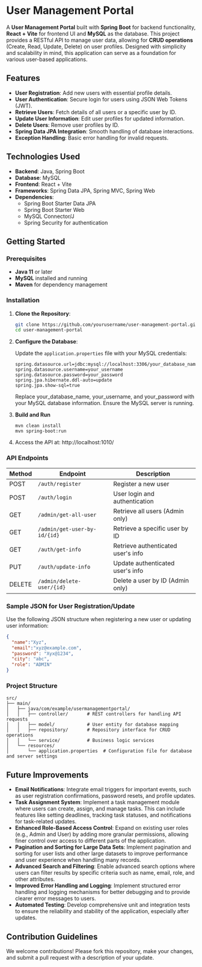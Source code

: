 # User Management Portal

A **User Management Portal** built with **Spring Boot** for backend functionality, **React + Vite** for frontend UI and **MySQL** as the database. This project provides a RESTful API to manage user data, allowing for **CRUD operations** (Create, Read, Update, Delete) on user profiles. Designed with simplicity and scalability in mind, this application can serve as a foundation for various user-based applications.

## Features

- **User Registration**: Add new users with essential profile details.
- **User Authentication**: Secure login for users using JSON Web Tokens (JWT).
- **Retrieve Users**: Fetch details of all users or a specific user by ID.
- **Update User Information**: Edit user profiles for updated information.
- **Delete Users**: Remove user profiles by ID.
- **Spring Data JPA Integration**: Smooth handling of database interactions.
- **Exception Handling**: Basic error handling for invalid requests.

## Technologies Used

- **Backend**: Java, Spring Boot
- **Database**: MySQL
- **Frontend**: React + Vite
- **Frameworks**: Spring Data JPA, Spring MVC, Spring Web
- **Dependencies**:
    - Spring Boot Starter Data JPA
    - Spring Boot Starter Web
    - MySQL Connector/J
    - Spring Security for authentication

## Getting Started

### Prerequisites

- **Java 11** or later
- **MySQL** installed and running
- **Maven** for dependency management

### Installation

1. **Clone the Repository**:

   ```bash
   git clone https://github.com/yourusername/user-management-portal.git
   cd user-management-portal
    ```
2. **Configure the Database**:

    Update the `application.properties` file with your MySQL credentials:

    ```properties
    spring.datasource.url=jdbc:mysql://localhost:3306/your_database_name
    spring.datasource.username=your_username
    spring.datasource.password=your_password
    spring.jpa.hibernate.ddl-auto=update
    spring.jpa.show-sql=true
    ```
   Replace your_database_name, your_username, and your_password with your MySQL database information. Ensure the MySQL server is running.

3. **Build and Run**

    ```
    mvn clean install
    mvn spring-boot:run
   ```

4. Access the API at: http://localhost:1010/

### API Endpoints

| Method | Endpoint                                | Description                       |
|--------|-----------------------------------------|-----------------------------------|
| POST   | `/auth/register`                        | Register a new user               |
| POST   | `/auth/login`                           | User login and authentication     |
| GET    | `/admin/get-all-user`                   | Retrieve all users (Admin only)   |
| GET    | `/admin/get-user-by-id/{id}`            | Retrieve a specific user by ID    |
| GET    | `/auth/get-info`                        | Retrieve authenticated user's info |
| PUT    | `/auth/update-info`                     | Update authenticated user's info  |
| DELETE | `/admin/delete-user/{id}`               | Delete a user by ID (Admin only)  |

### Sample JSON for User Registration/Update

Use the following JSON structure when registering a new user or updating user information:

```json
{
  "name":"Xyz",
  "email":"xyz@example.com",
  "password": "Xyx@1234",
  "city": "abc",
  "role": "ADMIN"
}
```
### Project Structure

```
src/
├── main/
│   ├── java/com/example/usermanagementportal/
│   │   ├── controller/       # REST controllers for handling API requests
│   │   ├── model/            # User entity for database mapping
│   │   ├── repository/       # Repository interface for CRUD operations
│   │   └── service/          # Business logic services
│   └── resources/
│       └── application.properties  # Configuration file for database and server settings

```

## Future Improvements

- **Email Notifications**: Integrate email triggers for important events, such as user registration confirmations, password resets, and profile updates.
- **Task Assignment System**: Implement a task management module where users can create, assign, and manage tasks. This can include features like setting deadlines, tracking task statuses, and notifications for task-related updates.
- **Enhanced Role-Based Access Control**: Expand on existing user roles (e.g., Admin and User) by adding more granular permissions, allowing finer control over access to different parts of the application.
- **Pagination and Sorting for Large Data Sets**: Implement pagination and sorting for user lists and other large datasets to improve performance and user experience when handling many records.
- **Advanced Search and Filtering**: Enable advanced search options where users can filter results by specific criteria such as name, email, role, and other attributes.
- **Improved Error Handling and Logging**: Implement structured error handling and logging mechanisms for better debugging and to provide clearer error messages to users.
- **Automated Testing**: Develop comprehensive unit and integration tests to ensure the reliability and stability of the application, especially after updates.

## Contribution Guidelines

We welcome contributions! Please fork this repository, make your changes, and submit a pull request with a description of your update.

